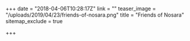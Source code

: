 +++
date = "2018-04-06T10:28:17Z"
link = ""
teaser_image = "/uploads/2019/04/23/friends-of-nosara.png"
title = "Friends of Nosara"
sitemap_exclude = true

+++
